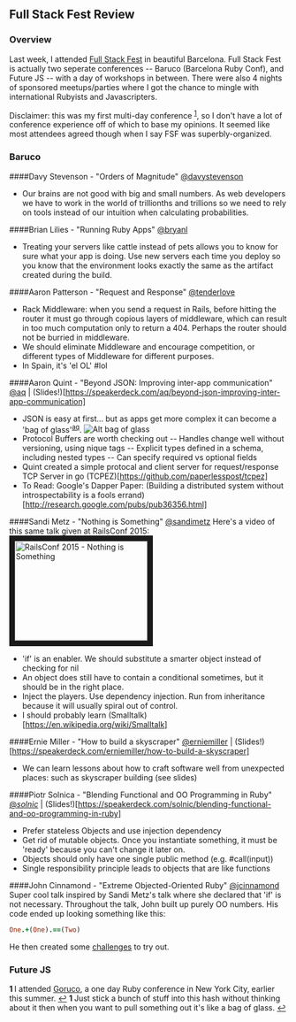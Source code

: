## Full Stack Fest Review

### Overview

Last week, I attended [Full Stack Fest](http://fullstackfest.com/) in beautiful Barcelona. Full Stack Fest is actually two seperate conferences -- Baruco (Barcelona Ruby Conf), and Future JS -- with a day of workshops in between. There were also 4 nights of sponsored meetups/parties where I got the chance to mingle with international Rubyists and Javascripters.

Disclaimer: this was my first multi-day conference <sup id="a1">[1](#f1)</sup>, so I don't have a lot of conference experience off of which to base my opinions. It seemed like most attendees agreed though when I say FSF was superbly-organized.

### Baruco

####Davy Stevenson - "Orders of Magnitude"
[@davystevenson](https://twitter.com/davystevenson)
- Our brains are not good with big and small numbers. As web developers we have to work in the world of trillionths and trillions so we need to rely on tools instead of our intuition when calculating probabilities. 

####Brian Lilies - "Running Ruby Apps"
[@bryanl](https://twitter.com/bryanl)
- Treating your servers like cattle instead of pets allows you to know for sure what your app is doing. Use new servers each time you deploy so you know that the environment looks exactly the same as the artifact created during the build.

####Aaron Patterson - "Request and Response"
[@tenderlove](https://twitter.com/tenderlove)
- Rack Middleware: when you send a request in Rails, before hitting the router it must go through copious layers of middleware, which can result in too much computation only to return a 404. Perhaps the router should not be burried in middleware.
- We should eliminate Middleware and encourage competition, or different types of Middleware for different purposes.
- In Spain, it's 'el OL' #lol

####Aaron Quint - "Beyond JSON: Improving inter-app communication" 
[@aq](https://twitter.com/aq) | (Slides!)[https://speakerdeck.com/aq/beyond-json-improving-inter-app-communication]
- JSON is easy at first... but as apps get more complex it can become a 'bag of glass'<sup id="aq">[aq](#aq2)</sup>.
![Alt bag of glass](http://assets.podomatic.net/ts/24/94/ff/eriknovak00/285%3E_8220534.jpg?1420722724)
- Protocol Buffers are worth checking out
-- Handles change well without versioning, using nique tags
-- Explicit types defined in a schema, including nested types
-- Can specify required vs optional fields
- Quint created a simple protocal and client server for request/response TCP Server in go (TCPEZ)[https://github.com/paperlesspost/tcpez]
- To Read: Google's Dapper Paper: (Building a distributed system without introspectability is a fools errand)[http://research.google.com/pubs/pub36356.html]

####Sandi Metz - "Nothing is Something"
[@sandimetz](https://twitter.com/sandimetz)
Here's a video of this same talk given at RailsConf 2015:
<a href="http://www.youtube.com/watch?feature=player_embedded&v=https://www.youtube.com/watch?v=29MAL8pJImQ
" target="_blank"><img src="http://img.youtube.com/vi/v=29MAL8pJImQ/0.jpg" 
alt="RailsConf 2015 - Nothing is Something" width="240" height="180" border="10" /></a>
- 'if' is an enabler. We should substitute a smarter object instead of checking for nil
- An object does still have to contain a conditional sometimes, but it should be in the right place.
- Inject the players. Use dependency injection. Run from inheritance because it will usually spiral out of control.
- I should probably learn (Smalltalk)[https://en.wikipedia.org/wiki/Smalltalk]

####Ernie Miller - "How to build a skyscraper"
[@erniemiller](https://twitter.com/erniemiller) | (Slides!)[https://speakerdeck.com/erniemiller/how-to-build-a-skyscraper]
- We can learn lessons about how to craft software well from unexpected places: such as skyscraper building (see slides)

####Piotr Solnica - "Blending Functional and OO Programming in Ruby"
[@_solnic_](https://twitter.com/_solnic_) | (Slides!)[https://speakerdeck.com/solnic/blending-functional-and-oo-programming-in-ruby]
- Prefer stateless Objects and use injection dependency
- Get rid of mutable objects. Once you instantiate something, it must be 'ready' because you can't change it later on.
- Objects should only have one single public method (e.g. #call(input))
- Single responsibility principle leads to objects that are like functions

####John Cinnamond - "Extreme Objected-Oriented Ruby"
[@jcinnamond](https://twitter.com/jcinnamond)
Super cool talk inspired by Sandi Metz's talk where she declared that 'if' is not necessary. Throughout the talk, John built up purely OO numbers. 
His code ended up looking something like this:
```ruby
One.+(One).==(Two)
```
He then created some [challenges](https://github.com/jcinnamond/oo-ruby) to try out.



### Future JS


 <b id="f1" > 1 </b> I attended [Goruco](http://goruco.com/), a one day Ruby conference in New York City, earlier this summer. [↩](#a1)
 <b id="aq2" > 1 </b> Just stick a bunch of stuff into this hash without thinking about it then when you want to pull something out it's like a bag of glass. [↩](#aq)

